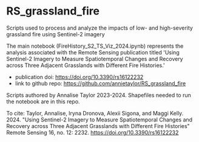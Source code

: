 # RS_grassland_fire
Scripts used to process and analyze the impacts of low- and high-severity grassland fire using Sentinel-2 imagery

The main notebook (FireHistory_S2_TS_Viz_2024.ipynb) represents the analysis associated with the Remote Sensing publication titled 'Using Sentinel-2 Imagery to Measure Spatiotemporal Changes and Recovery across Three Adjacent Grasslands with Different Fire Histories.'

- publication doi: https://doi.org/10.3390/rs16122232
- link to github repo: https://github.com/annietaylor/RS_grassland_fire

Scripts authored by Annalise Taylor 2023-2024. Shapefiles needed to run the notebook are in this repo. 

To cite: Taylor, Annalise, Iryna Dronova, Alexii Sigona, and Maggi Kelly. 2024. "Using Sentinel-2 Imagery to Measure Spatiotemporal Changes and Recovery across Three Adjacent Grasslands with Different Fire Histories" Remote Sensing 16, no. 12: 2232. https://doi.org/10.3390/rs16122232
